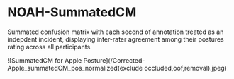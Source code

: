 # NOAH-SummatedCM

Summated confusion matrix with each second of annotation treated as an indepdent incident, displaying inter-rater agreement among their postures rating across all participants.

![SummatedCM for Apple Posture](/Corrected-Apple_summatedCM_pos_normalized(exclude occluded,oof,removal).jpeg)
